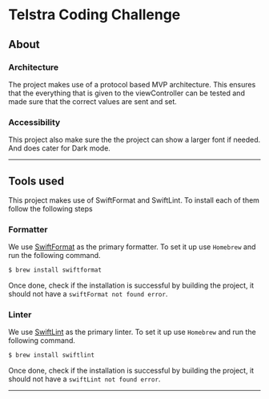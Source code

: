 # Telstra Coding Challenge

## About

### Architecture

The project makes use of a protocol based MVP architecture. This ensures that the everything that is given to the viewController can be tested and made sure that the correct values are sent and set. 

### Accessibility

This project also make sure the the project can show a larger font if needed. And does cater for Dark mode.

---

## Tools used

This project makes use of SwiftFormat and SwiftLint. To install each of them follow the following steps

### Formatter

We use [SwiftFormat](https://github.com/nicklockwood/SwiftFormat) as the primary formatter. To set it up use `Homebrew` and run the following command.

``` bash
$ brew install swiftformat
```

Once done, check if the installation is successful by building the project, it should not have a `swiftFormat not found error`.


### Linter

We use [SwiftLint](https://github.com/realm/SwiftLint) as the primary linter. To set it up use `Homebrew` and run the following command.

``` bash
$ brew install swiftlint
```

Once done, check if the installation is successful by building the project, it should not have a `swiftLint not found error`.

---
